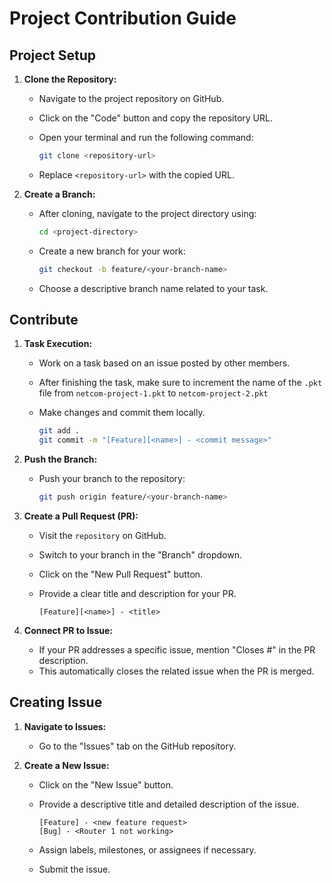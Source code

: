 # Project Contribution Guide

## Project Setup

1. **Clone the Repository:**

   - Navigate to the project repository on GitHub.
   - Click on the "Code" button and copy the repository URL.
   - Open your terminal and run the following command:

     ```bash
     git clone <repository-url>
     ```

   - Replace `<repository-url>` with the copied URL.

2. **Create a Branch:**

   - After cloning, navigate to the project directory using:

     ```bash
     cd <project-directory>
     ```

   - Create a new branch for your work:

     ```bash
     git checkout -b feature/<your-branch-name>
     ```

   - Choose a descriptive branch name related to your task.

## Contribute

1. **Task Execution:**

   - Work on a task based on an issue posted by other members.
   - After finishing the task, make sure to increment the name of the `.pkt` file from `netcom-project-1.pkt` to `netcom-project-2.pkt`

   - Make changes and commit them locally.

     ```bash
     git add .
     git commit -m "[Feature][<name>] - <commit message>"
     ```

1. **Push the Branch:**

   - Push your branch to the repository:

     ```bash
     git push origin feature/<your-branch-name>
     ```

1. **Create a Pull Request (PR):**

   - Visit the `repository` on GitHub.
   - Switch to your branch in the "Branch" dropdown.
   - Click on the "New Pull Request" button.
   - Provide a clear title and description for your PR.

     ```
     [Feature][<name>] - <title>
     ```

1. **Connect PR to Issue:**
   - If your PR addresses a specific issue, mention "Closes #<issue-number>" in the PR description.
   - This automatically closes the related issue when the PR is merged.

## Creating Issue

1. **Navigate to Issues:**

   - Go to the "Issues" tab on the GitHub repository.

2. **Create a New Issue:**

   - Click on the "New Issue" button.
   - Provide a descriptive title and detailed description of the issue.

     ```
     [Feature] - <new feature request>
     [Bug] - <Router 1 not working>
     ```

   - Assign labels, milestones, or assignees if necessary.
   - Submit the issue.
